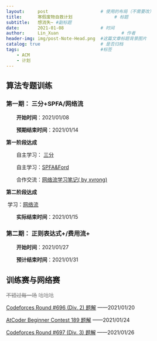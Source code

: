 ```yaml
---
layout:     post   				    # 使用的布局（不需要改）
title:      寒假废物自救计划 				# 标题 
subtitle:   想消失~ #副标题
date:       2021-01-08 				# 时间
author:     Lin_Xuan 						# 作者
header-img: img/post-Note-Head.png 	#这篇文章标题背景图片
catalog: true 						# 是否归档
tags:								#标签
    - ACM
    - 计划
---
```


## 算法专题训练

### 第一期： 三分+SPFA/网络流

&emsp;&emsp;**开始时间**：2021/01/08

&emsp;&emsp;**预期结束时间**：2021/01/14

**第一阶段达成** 

&emsp;&emsp;自主学习： [三分](https://houxiaoxuan.top/2021/01/09/%E4%B8%89%E5%88%86/) 

&emsp;&emsp;自主学习：[SPFA&Ford](https://houxiaoxuan.top/2021/01/11/SPFA&Ford/) 

&emsp;&emsp;合作交流：[网络流学习笔记( by xvrong)](https://xvrong.fun/2021/01/10/%E7%BD%91%E7%BB%9C%E6%B5%81/) 

**第二阶段达成**

​	学习：[网络流](https://houxiaoxuan.top/2021/01/16/%E7%BD%91%E7%BB%9C%E6%B5%81/) 

&emsp;&emsp;**实际结束时间**：2021/01/15

### 第二期： 正则表达式+/费用流+

&emsp;&emsp;**开始时间**：2021/01/27

&emsp;&emsp;**预计结束时间**：2021/01/31


## 训练赛与网络赛

<p style="color:rgb(122, 122, 122)"> <del>不错过每一场</del> <en>咕咕咕</en> </p>

[Codeforces Round #696 (Div. 2) 题解](https://houxiaoxuan.top/2021/01/20/Codeforces-Round-696-(Div.-2)) ——2021/01/20

[AtCoder Beginner Contest 189 题解](https://houxiaoxuan.top/2021/01/24/AtCoder-Beginner-Contest-189/) ——2021/01/24

[Codeforces Round #697 (Div. 3) 题解](https://houxiaoxuan.top/2021/01/26/Codeforces-Round-697-(Div.-3)) ——2021/01/26